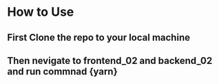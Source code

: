  # How to Use 

## First Clone the repo to your local machine
## Then nevigate to frontend_02 and backend_02 and run commnad {yarn}
